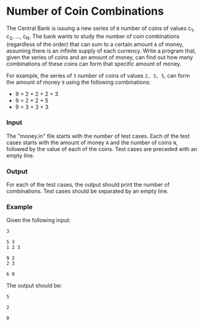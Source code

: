 # Number of Coin Combinations

The Central Bank is issuing a new series of `N` number of coins of values c<sub>1</sub>, c<sub>2</sub>, ..., c<sub>N</sub>. The bank wants to study the number of coin combinations (regardless of the order) that can sum to a certain amount `A` of money, assuming there is an infinite supply of each currency. Write a program that, given the series of coins and an amount of money, can find out how many combinations of these coins can form that specific amount of money.

For example, the series of `3` number of coins of values `2, 3, 5`, can form the amount of money `9` using the following combinations:
* 9 = 2 + 2 + 2 + 3
* 9 = 2 + 2 + 5
* 9 = 3 + 3 + 3

### Input
The "money.in" file starts with the number of test cases. Each of the test cases starts with the amount of money `A` and the number of coins `N`, followed by the value of each of the coins. Test cases are preceded with an empty line.

### Output
For each of the test cases, the output should print the number of combinations. Test cases should be separated by an empty line.

### Example
Given the following input:
```
3

5 3
1 2 3

9 2
2 3

6 0
```

The output should be:
```
5

2

0
```
